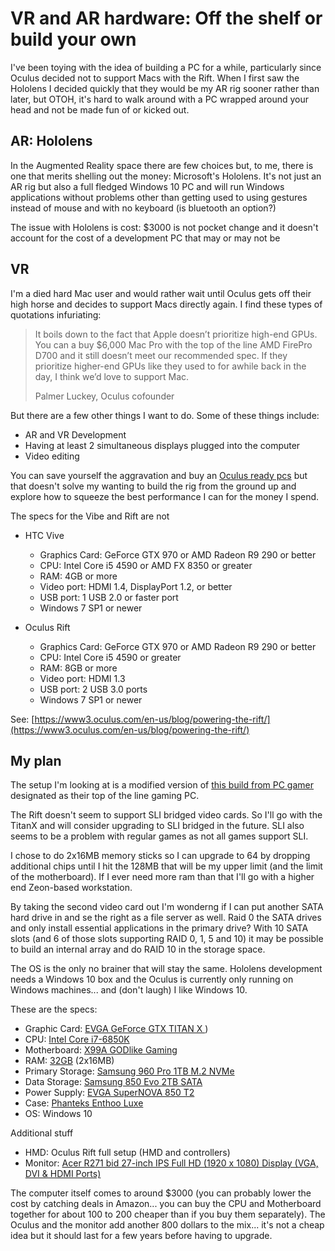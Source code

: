 # VR and AR hardware: Off the shelf or build your own

I've been toying with the idea of building a PC for a while, particularly since Oculus decided not to support Macs with the Rift. When I first saw the Hololens I decided quickly that they would be my AR rig sooner rather than later, but OTOH, it's hard to walk around with a PC wrapped around your head and not be made fun of or kicked out. 

## AR: Hololens

In the Augmented Reality space there are few choices but, to me, there is one that merits shelling out the money: Microsoft's Hololens. It's not just an AR rig but also a full fledged Windows 10 PC and will run Windows applications without problems other than getting used to using gestures instead of mouse and with no keyboard (is bluetooth an option?) 

The issue with Hololens is cost: $3000 is not pocket change and it doesn't account for the cost of a development PC that may or may not be 

## VR

I'm a died hard Mac user and would rather wait until Oculus gets off their high horse and decides to support Macs directly again. I find these types of quotations infuriating:

>It boils down to the fact that Apple doesn’t prioritize high-end GPUs. You can a buy $6,000 Mac Pro with the top of the line AMD FirePro D700 and it still doesn’t meet our recommended spec. If they prioritize higher-end GPUs like they used to for awhile back in the day, I think we’d love to support Mac.
>
> Palmer Luckey, Oculus cofounder

But there are a few other things I want to do. Some of these things include:

* AR and VR Development
* Having at least 2 simultaneous displays plugged into the computer
* Video editing

You can save yourself the aggravation and buy an [Oculus ready pcs](https://www.oculus.com/oculus-ready-pcs/) but that doesn't solve my wanting to build the rig from the ground up and explore how to squeeze the best performance I can for the money I spend.

The specs for the Vibe and Rift are not 

* HTC Vive
  * Graphics Card: GeForce GTX 970 or AMD Radeon R9 290 or better
  * CPU: Intel Core i5 4590 or AMD FX 8350 or greater
  * RAM: 4GB or more
  * Video port: HDMI 1.4, DisplayPort 1.2, or better
  * USB port: 1 USB 2.0 or faster port
  * Windows 7 SP1 or newer
  
  
* Oculus Rift
  * Graphics Card: GeForce GTX 970 or AMD Radeon R9 290 or better
  * CPU: Intel Core i5 4590 or greater
  * RAM: 8GB or more
  * Video port: HDMI 1.3
  * USB port: 2 USB 3.0 ports
  * Windows 7 SP1 or newer

See: [https://www3.oculus.com/en-us/blog/powering-the-rift/](https://www3.oculus.com/en-us/blog/powering-the-rift/)

## My plan

The setup I'm looking at is a modified version of [this build from PC gamer](http://www.pcgamer.com/build-guide-the-extreme-gaming-pc/) designated as their top of the line gaming PC.  

The Rift doesn't seem to support SLI bridged video cards. So I'll go with the TitanX and will consider upgrading to SLI bridged in the future. SLI also seems to be a problem with regular games as not all games support SLI.

I chose to do 2x16MB memory sticks so I can upgrade to 64 by dropping additional chips until I hit the 128MB that will be my upper limit (and the limit of the motherboard). If I ever need more ram than that I'll go with a higher end Zeon-based workstation.
 
By taking the second video card out I'm wonderng if I can put another SATA hard drive in and se the right as a file server as well. Raid 0 the SATA drives and only install essential applications in the primary drive? With 10 SATA slots (and 6 of those slots supporting RAID 0, 1, 5 and 10) it may be possible to build an internal array and do RAID 10 in the storage space. 

The OS is the only no brainer that will stay the same. Hololens development needs a Windows 10 box and the Oculus is currently only running on Windows machines... and (don't laugh) I like Windows 10. 

These are the specs:

* Graphic Card: [EVGA GeForce GTX TITAN X ](https://www.amazon.com/EVGA-GeForce-GAMING-Graphics-12G-P4-2990-KR/dp/B00UVN21RQ))
* CPU: [Intel Core i7-6850K](https://www.amazon.com/Intel-i7-6850K-Processor-FC-LGA14A-BX80671I76850K/dp/B01FJLAITC)
* Motherboard: [X99A GODlike Gaming](https://www.amazon.com/MSI-Extreme-Gaming-Intel-Motherboard/dp/B014VITZPM) 
* RAM: [32GB](https://www.amazon.com/dp/B01B1H2STG/) (2x16MB)
* Primary Storage: [Samsung 960 Pro 1TB M.2 NVMe](https://www.amazon.com/Samsung-960-PRO-Internal-MZ-V6P512BW/dp/B01LXS4TYB)
* Data Storage: [Samsung 850 Evo 2TB SATA](https://www.amazon.com/Samsung-2-5-Inch-Internal-MZ-75E2T0B-AM/dp/B010QD6W9I)
* Power Supply: [EVGA SuperNOVA 850 T2](https://www.amazon.com/EVGA-SuperNOVA-TITANIUM-Warranty-220-T2-0750-X1/dp/B018JYHB2S)
* Case: [Phanteks Enthoo Luxe](https://www.amazon.com/Phanteks-Enthoo-Tower-Chassis-PH-ES614L_BK/dp/B00LW3X1GO)
* OS: Windows 10

Additional stuff

* HMD: Oculus Rift full setup (HMD and controllers)
* Monitor: [Acer R271 bid 27-inch IPS Full HD (1920 x 1080) Display (VGA, DVI & HDMI Ports)](https://www.amazon.com/Acer-R240HY-bidx-23-8-Inch-Widescreen/dp/B01DM2D8TW/ref=pd_lpo_vtph_147_bs_lp_img_2?_encoding=UTF8&refRID=AN1R0GYE3X6WZRW715KX&th=1)

The computer itself comes to around $3000 (you can probably lower the cost by catching deals in Amazon... you can buy the CPU and Motherboard together for about 100 to 200 cheaper than if you buy them separately).  The Oculus and the monitor add another 800 dollars to the mix... it's not a cheap idea but it should last for a few years before having to upgrade. 
